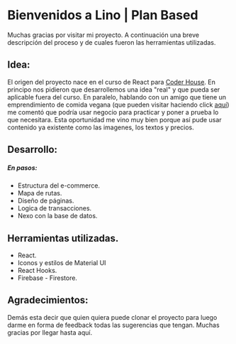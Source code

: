 # Bienvenidos a Lino | Plan Based

Muchas gracias por visitar mi proyecto. A continuación una breve descripción del proceso y de cuales fueron las herramientas utilizadas.

## Idea:
El origen del proyecto nace en el curso de React para [Coder House](http://https://www.coderhouse.com/ "Coder House"). En principo nos pidieron que desarrollemos una idea "real" y que pueda ser aplicable fuera del curso.
En paralelo, hablando con un amigo que tiene un emprendimiento de comida vegana (que pueden visitar haciendo click [aquí](https://www.instagram.com/linocomidas.santafe/ "aquí")) me comentó que podría usar negocio para practicar y poner a prueba lo que necesitara. Esta oportunidad me vino muy bien porque así pude usar contenido ya existente como las imagenes, los textos y precios.

## Desarrollo:
##### En pasos:
- Estructura del e-commerce.
- Mapa de rutas.
- Diseño de páginas.
- Logica de transacciones.
- Nexo con la base de datos.

## Herramientas utilizadas.
- React.
- Iconos y estilos de Material UI
- React Hooks.
- Firebase - Firestore.

## Agradecimientos:
Demás esta decir que quien quiera puede clonar el proyecto para luego darme en forma de feedback todas las sugerencias que tengan. Muchas gracias por llegar hasta aquí.